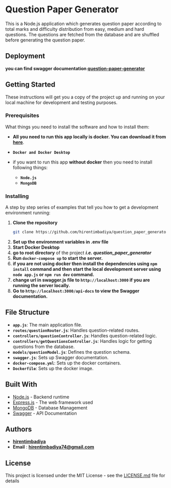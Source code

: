 # Question Paper Generator

This is a Node.js application which generates question paper according to total marks and difficulty distribution from easy, medium and hard questions. The questions are fetched from the database and are shuffled before generating the question paper.

## Deployment
**you can find swagger documentation [question-paper-generator](https://question-paper-generator-rx2z.onrender.com/api-docs/)**

## Getting Started

These instructions will get you a copy of the project up and running on your local machine for development and testing purposes.

### Prerequisites

What things you need to install the software and how to install them:

- **All you need to run this app locally is docker. You can download it from [here](https://www.docker.com/products/docker-desktop)**.
- **`Docker and Docker Desktop`**

- if you want to run this app **without docker** then you need to install following things:
  - **`Node.js`**
  - **`MongoDB`**

### Installing

A step by step series of examples that tell you how to get a development environment running:

1. **Clone the repository**
    ```bash
    git clone https://github.com/hirentimbadiya/question_paper_generator.git
    ```
2. **Set up the environment variables in .env file**
3. **Start Docker Desktop**
4. **go to root directory** of the project ***i.e. question_paper_generator***
5. **Run `docker-compose up` to start the server.**
6. **if you are not using docker then install the dependencies using `npm install` command and then start the local development server using `node app.js` or `npm run dev` command.**
7. **change url in swagger.js file to `http://localhost:3000` if you are running the server locally.**
8. **Go to `http://localhost:3000/api-docs` to view the Swagger documentation.**

## File Structure

- **`app.js`**: The main application file.
- **`routes/questionRouter.js`**: Handles question-related routes.
- **`controllers/questionController.js`**: Handles question-related logic.
- **`controllers/getQuestionsController.js`**: Handles logic for getting questions from the database.
- **`models/questionModel.js`**: Defines the question schema.
- **`swagger.js`**: Sets up Swagger documentation.
- **`docker-compose.yml`**: Sets up the docker containers.
- **`Dockerfile`**: Sets up the docker image.

## Built With

- [Node.js](https://nodejs.org/en/) - Backend runtime
- [Express.js](https://expressjs.com/) - The web framework used
- [MongoDB](https://www.mongodb.com/) - Database Management
- [Swagger](https://swagger.io/) - API Documentation

## Authors

- [**hirentimbadiya**](https://github.com/hirentimbadiya)
- **Email** : **hirentimbadiya74@gmail.com**

## License

This project is licensed under the MIT License - see the [LICENSE.md](LICENSE.md) file for details